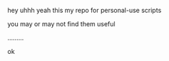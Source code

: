 hey uhhh yeah this my repo for personal-use scripts

you may or may not find them useful

.........

ok

